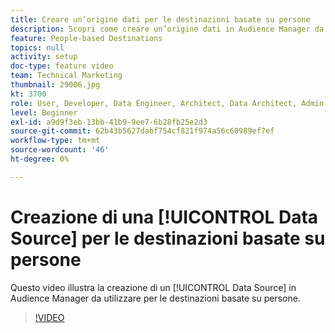 ```yaml
---
title: Creare un’origine dati per le destinazioni basate su persone
description: Scopri come creare un’origine dati in Audience Manager da utilizzare per le destinazioni basate su persone.
feature: People-based Destinations
topics: null
activity: setup
doc-type: feature video
team: Technical Marketing
thumbnail: 29006.jpg
kt: 3700
role: User, Developer, Data Engineer, Architect, Data Architect, Admin, Leader
level: Beginner
exl-id: a9d9f3eb-13bb-41b9-9ee7-6b28fb25e2d3
source-git-commit: 62b43b5627dabf754cf821f974a56c60989ef7ef
workflow-type: tm+mt
source-wordcount: '46'
ht-degree: 0%

---
```


# Creazione di una [!UICONTROL Data Source] per le destinazioni basate su persone

Questo video illustra la creazione di un [!UICONTROL Data Source] in Audience Manager da utilizzare per le destinazioni basate su persone.

>[!VIDEO](https://video.tv.adobe.com/v/29006/?quality=12)
